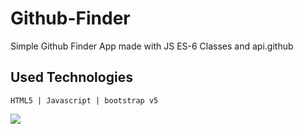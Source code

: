 # Github-Finder

Simple Github Finder App made with JS ES-6 Classes and api.github

## Used Technologies

```
HTML5 | Javascript | bootstrap v5
```

<img src="https://user-images.githubusercontent.com/109925130/229635292-7fe39b21-836e-4078-adac-0efb9fb37f83.gif">
